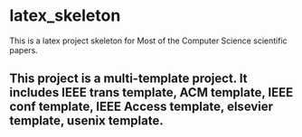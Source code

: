 # latex_skeleton
This is a latex project skeleton for Most of the Computer Science scientific papers.

## This project is a multi-template project. It includes IEEE trans template, ACM template, IEEE conf template, IEEE Access template, elsevier template, usenix template.

